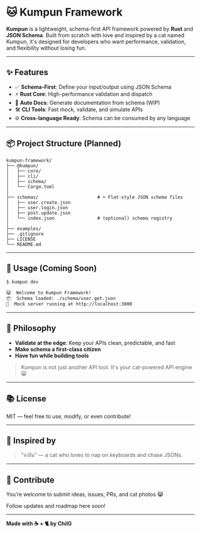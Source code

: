 # 🐱 Kumpun Framework

**Kumpun** is a lightweight, schema-first API framework powered by **Rust** and **JSON Schema**. Built from scratch with love and inspired by a cat named Kumpun, it's designed for developers who want performance, validation, and flexibility without losing fun.

---

## ✨ Features

- ✅ **Schema-First**: Define your input/output using JSON Schema
- ⚡  **Rust Core**: High-performance validation and dispatch
- 🔄 **Auto Docs**: Generate documentation from schema (WIP)
- 🛠️ **CLI Tools**: Fast mock, validate, and simulate APIs
- 🌐 **Cross-language Ready**: Schema can be consumed by any language

---

## 📦 Project Structure (Planned)

```
kumpun-framework/
├── @kumpun/
│   ├── core/
│   ├── cli/
│   ├── schema/
│   └── Cargo.toml
│
├── schemas/                      # ⬅️ Flat-style JSON schema files
│   ├── user.create.json
│   ├── user.login.json
│   ├── post.update.json
│   └── index.json                # (optional) schema registry
│
├── examples/
├── .gitignore
├── LICENSE
└── README.md
```

---

## 🚀 Usage (Coming Soon)

```bash
$ kumpun dev

😺  Welcome to Kumpun Framework!
📦  Schema loaded: ./schema/user.get.json
🚀  Mock server running at http://localhost:3000
```

---

## 📖 Philosophy

- **Validate at the edge**: Keep your APIs clean, predictable, and fast
- **Make schema a first-class citizen**
- **Have fun while building tools**

> Kumpun is not just another API tool. It's your cat-powered API engine 😸

---

## 📚 License

MIT — feel free to use, modify, or even contribute!

---

## 🐾 Inspired by

> "คำปัน" — a cat who loves to nap on keyboards and chase JSONs.

---

## 🤝 Contribute

You’re welcome to submit ideas, issues, PRs, and cat photos 😹

Follow updates and roadmap here soon!

---

**Made with ☕ + 🐈 by ChilG**